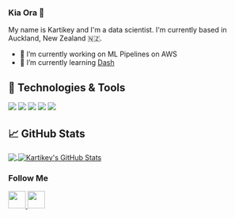 ### Kia Ora 👋
My name is Kartikey and I'm a data scientist. I'm currently based in Auckland, New Zealand :new_zealand:. 

<!--
**kartikey-vyas/kartikey-vyas** is a ✨ _special_ ✨ repository because its `README.md` (this file) appears on your GitHub profile.

Here are some ideas to get you started:

- 🔭 I’m currently working on ...
- 🌱 I’m currently learning ...
- 👯 I’m looking to collaborate on ...
- 🤔 I’m looking for help with ...
- 💬 Ask me about ...
- 📫 How to reach me: ...
- 😄 Pronouns: ...
- ⚡ Fun fact: ...
-->

- 🔭 I’m currently working on ML Pipelines on AWS
- 🌱 I’m currently learning [Dash](https://plotly.com/dash/)

## 🔧 Technologies & Tools
![](https://img.shields.io/badge/OS-Linux-informational?style=flat&logo=linux&logoColor=white&color=2bbc8a)
![](https://img.shields.io/badge/Code-Python-informational?style=flat&logo=python&logoColor=white&color=2bbc8a)
![](https://img.shields.io/badge/Shell-Bash-informational?style=flat&logo=gnu-bash&logoColor=white&color=2bbc8a)
![](https://img.shields.io/badge/Tools-Docker-informational?style=flat&logo=docker&logoColor=white&color=2bbc8a)
![](https://img.shields.io/badge/Tools-AWS-informational?style=flat&logo=amazonaws&logoColor=white&color=2bbc8a)

## &#x1f4c8; GitHub Stats

<a href="https://github.com/kartikey-vyas/kartikey-vyas">
  <img align="center" src="https://github-readme-stats.vercel.app/api/top-langs/?username=kartikey-vyas&hide=html&exclude_repo=ecogydapp&theme=tokyonight&langs_count=3" />
</a>
<a href="https://github.com/kartikey-vyas/kartikey-vyas">
  <img align="center" src="https://github-readme-stats.vercel.app/api?username=kartikey-vyas&show_icons=true&line_height=27&count_private=true&theme=tokyonight" alt="Kartikey's GitHub Stats" />
</a>

### Follow Me
<a href="https://www.linkedin.com/in/kartikey-vyas/">
  <img src="https://simpleicons.org/icons/linkedin.svg" width="35" />
</a>

<a href="https://open.spotify.com/user/1289815412?si=aac80acfeb8f4b9e">
  <img src="https://simpleicons.org/icons/spotify.svg" width="35" />
</a>
